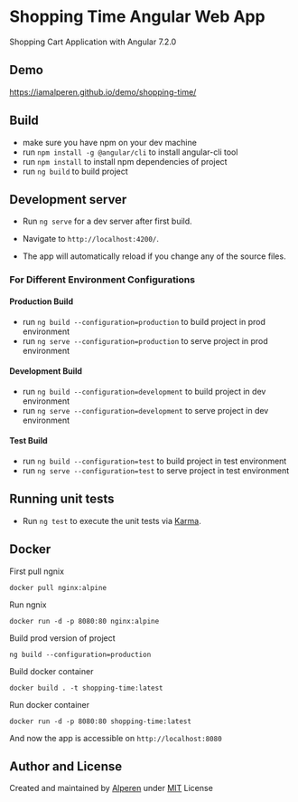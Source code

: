 # Shopping Time Angular Web App

Shopping Cart Application with Angular 7.2.0

## Demo

https://iamalperen.github.io/demo/shopping-time/


## Build

- make sure you have npm on your dev machine
- run `npm install -g @angular/cli` to install angular-cli tool
- run `npm install` to install npm dependencies of project
- run `ng build` to build project

## Development server

- Run `ng serve` for a dev server after first build. 

- Navigate to `http://localhost:4200/`. 

- The app will automatically reload if you change any of the source files.

### For Different Environment Configurations

#### Production Build 
- run `ng build --configuration=production` to build project in prod environment
- run `ng serve --configuration=production` to serve project in prod environment

#### Development Build 
- run `ng build --configuration=development` to build project in dev environment
- run `ng serve --configuration=development` to serve project in dev environment

#### Test Build 
- run `ng build --configuration=test` to build project in test environment
- run `ng serve --configuration=test` to serve project in test environment

## Running unit tests
- Run `ng test` to execute the unit tests via [Karma](https://karma-runner.github.io).

## Docker

First pull ngnix

```
docker pull nginx:alpine
```
Run ngnix

```
docker run -d -p 8080:80 nginx:alpine
```

Build prod version of project

```
ng build --configuration=production
```

Build docker container

```
docker build . -t shopping-time:latest
```

Run docker container

```
docker run -d -p 8080:80 shopping-time:latest
```

And now the app is accessible on `http://localhost:8080`


## Author and License
Created and maintained by [Alperen](https://github.com/alperentalaslioglu) under [MIT](LICENSE.md) License
